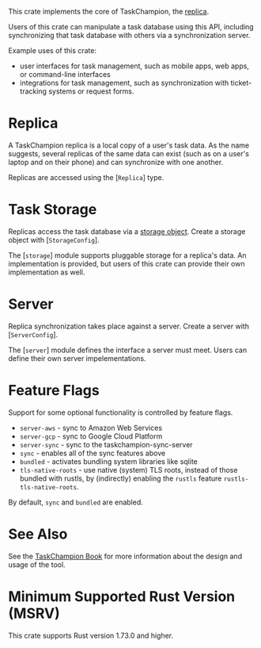 This crate implements the core of TaskChampion, the [replica](crate::Replica).

Users of this crate can manipulate a task database using this API, including synchronizing that task database with others via a synchronization server.

Example uses of this crate:
 * user interfaces for task management, such as mobile apps, web apps, or command-line interfaces
 * integrations for task management, such as synchronization with ticket-tracking systems or
   request forms.

# Replica

A TaskChampion replica is a local copy of a user's task data.  As the name suggests, several
replicas of the same data can exist (such as on a user's laptop and on their phone) and can
synchronize with one another.

Replicas are accessed using the [`Replica`] type.

# Task Storage

Replicas access the task database via a [storage object](crate::storage::Storage).
Create a storage object with [`StorageConfig`].

The [`storage`] module supports pluggable storage for a replica's data.
An implementation is provided, but users of this crate can provide their own implementation as well.

# Server

Replica synchronization takes place against a server.
Create a server with [`ServerConfig`].

The [`server`] module defines the interface a server must meet.
Users can define their own server impelementations.

# Feature Flags

Support for some optional functionality is controlled by feature flags.

 * `server-aws` - sync to Amazon Web Services
 * `server-gcp` - sync to Google Cloud Platform
 * `server-sync` - sync to the taskchampion-sync-server
 * `sync` - enables all of the sync features above
 * `bundled` - activates bundling system libraries like sqlite
 * `tls-native-roots` - use native (system) TLS roots, instead of those bundled with rustls, by
   (indirectly) enabling the `rustls` feature `rustls-tls-native-roots`.

 By default, `sync` and `bundled` are enabled.

# See Also

See the [TaskChampion Book](http://gothenburgbitfactory.github.io/taskchampion)
for more information about the design and usage of the tool.

# Minimum Supported Rust Version (MSRV)

This crate supports Rust version 1.73.0 and higher.
